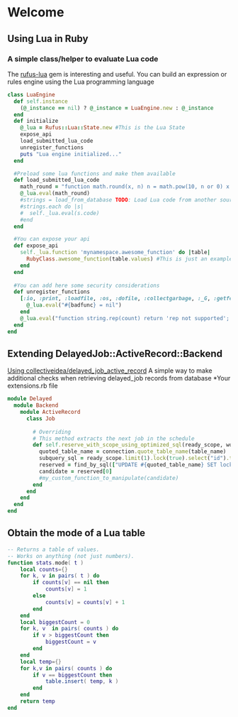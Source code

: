 # Welcome
## Using Lua in Ruby

### A simple class/helper to evaluate Lua code

The [rufus-lua](https://github.com/jmettraux/rufus-lua) gem is interesting and useful. You can build an expression or rules engine using the Lua programming language

```ruby
class LuaEngine
  def self.instance
    (@_instance == nil) ? @_instance = LuaEngine.new : @_instance
  end
  def initialize
    @_lua = Rufus::Lua::State.new #This is the Lua State
    expose_api
    load_submitted_lua_code
    unregister_functions
    puts "Lua engine initialized..."
  end

  #Preload some lua functions and make them available
  def load_submitted_lua_code
    math_round = "function math.round(x, n) n = math.pow(10, n or 0) x = x * n  if x >= 0 then x = math.floor(x + 0.5) else x = math.ceil(x - 0.5) end return x / n end"
    @_lua.eval(math_round)
    #strings = load_from_database TODO: Load Lua code from another source
    #strings.each do |s|
    #  self._lua.eval(s.code)
    #end
  end

  #You can expose your api
  def expose_api
    self._lua.function 'mynamespace.awesome_function' do |table|
      RubyClass.awesome_function(table.values) #This is just an example
    end
  end
  
  #You can add here some security considerations
  def unregister_functions
    [:io, :print, :loadfile, :os, :dofile, :collectgarbage, :_G, :getfenv, :getmetatable, :setfenv, :setmetatable, 'string.rep'].each do |badfunc|
      @_lua.eval("#{badfunc} = nil")
    end
    @_lua.eval("function string.rep(count) return 'rep not supported'; end")
  end
end
```

## Extending DelayedJob::ActiveRecord::Backend
[Using collectiveidea/delayed_job_active_record](https://github.com/collectiveidea/delayed_job_active_record)
A simple way to make additional checks when retrieving delayed_job records from database
*Your extensions.rb file
``` ruby
module Delayed
  module Backend
    module ActiveRecord
      class Job
         
        # Overriding
        # This method extracts the next job in the schedule
        def self.reserve_with_scope_using_optimized_sql(ready_scope, worker, now)
          quoted_table_name = connection.quote_table_name(table_name)
          subquery_sql = ready_scope.limit(1).lock(true).select("id").to_sql
          reserved = find_by_sql(["UPDATE #{quoted_table_name} SET locked_at = ?, locked_by = ? WHERE id IN (#{subquery_sql}) RETURNING *", now, worker.name])
          candidate = reserved[0]
          #my_custom_function_to_manipulate(candidate)
        end
      end
    end
  end
end
```

## Obtain the mode of a Lua table
``` lua
-- Returns a table of values.
-- Works on anything (not just numbers).
function stats.mode( t )
    local counts={}
    for k, v in pairs( t ) do
        if counts[v] == nil then
            counts[v] = 1
        else
            counts[v] = counts[v] + 1
        end
    end
    local biggestCount = 0
    for k, v  in pairs( counts ) do
        if v > biggestCount then
            biggestCount = v
        end
    end
    local temp={}
    for k,v in pairs( counts ) do
        if v == biggestCount then
            table.insert( temp, k )
        end
    end
    return temp
end
```
